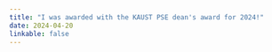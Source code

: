 ```yaml
---
title: "I was awarded with the KAUST PSE dean's award for 2024!"
date: 2024-04-20
linkable: false
---
```

<!-- Your news content here... -->
